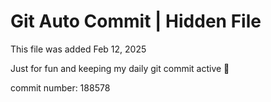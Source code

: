 # Git Auto Commit | Hidden File

This file was added Feb 12, 2025

Just for fun and keeping my daily git commit active 🤪

commit number: 188578
